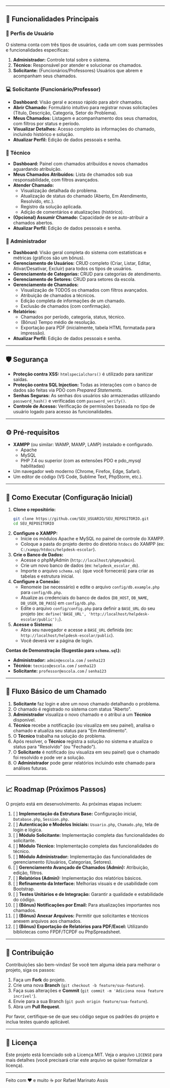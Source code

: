 
---

## 🔑 Funcionalidades Principais

### 👤 Perfis de Usuário

O sistema conta com três tipos de usuários, cada um com suas permissões e funcionalidades específicas:

1.  **Administrador:** Controle total sobre o sistema.
2.  **Técnico:** Responsável por atender e solucionar os chamados.
3.  **Solicitante:** (Funcionários/Professores) Usuários que abrem e acompanham seus chamados.

### 💻 Solicitante (Funcionário/Professor)

*   **Dashboard:** Visão geral e acesso rápido para abrir chamados.
*   **Abrir Chamado:** Formulário intuitivo para registrar novas solicitações (Título, Descrição, Categoria, Setor do Problema).
*   **Meus Chamados:** Listagem e acompanhamento dos seus chamados, com filtros por status e período.
*   **Visualizar Detalhes:** Acesso completo às informações do chamado, incluindo histórico e solução.
*   **Atualizar Perfil:** Edição de dados pessoais e senha.

### 🔧 Técnico

*   **Dashboard:** Painel com chamados atribuídos e novos chamados aguardando atribuição.
*   **Meus Chamados Atribuídos:** Lista de chamados sob sua responsabilidade, com filtros avançados.
*   **Atender Chamado:**
    *   Visualização detalhada do problema.
    *   Atualização de status do chamado (Aberto, Em Atendimento, Resolvido, etc.).
    *   Registro da solução aplicada.
    *   Adição de comentários e atualizações (histórico).
*   **(Opcional) Assumir Chamado:** Capacidade de se auto-atribuir a chamados abertos.
*   **Atualizar Perfil:** Edição de dados pessoais e senha.

### 👑 Administrador

*   **Dashboard:** Visão geral completa do sistema com estatísticas e métricas (gráficos são um bônus).
*   **Gerenciamento de Usuários:** CRUD completo (Criar, Listar, Editar, Ativar/Desativar, Excluir) para todos os tipos de usuários.
*   **Gerenciamento de Categorias:** CRUD para categorias de atendimento.
*   **Gerenciamento de Setores:** CRUD para setores da escola.
*   **Gerenciamento de Chamados:**
    *   Visualização de TODOS os chamados com filtros avançados.
    *   Atribuição de chamados a técnicos.
    *   Edição completa de informações de um chamado.
    *   Exclusão de chamados (com confirmação).
*   **Relatórios:**
    *   Chamados por período, categoria, status, técnico.
    *   (Bônus) Tempo médio de resolução.
    *   Exportação para PDF (inicialmente, tabela HTML formatada para impressão).
*   **Atualizar Perfil:** Edição de dados pessoais e senha.

---

## 🛡️ Segurança

*   **Proteção contra XSS:** `htmlspecialchars()` é utilizado para sanitizar saídas.
*   **Proteção contra SQL Injection:** Todas as interações com o banco de dados são feitas via PDO com *Prepared Statements*.
*   **Senhas Seguras:** As senhas dos usuários são armazenadas utilizando `password_hash()` e verificadas com `password_verify()`.
*   **Controle de Acesso:** Verificação de permissões baseada no tipo de usuário logado para acesso às funcionalidades.

---

## ⚙️ Pré-requisitos

*   **XAMPP** (ou similar: WAMP, MAMP, LAMP) instalado e configurado.
    *   Apache
    *   MySQL
    *   PHP 7.4 ou superior (com as extensões PDO e pdo_mysql habilitadas)
*   Um navegador web moderno (Chrome, Firefox, Edge, Safari).
*   Um editor de código (VS Code, Sublime Text, PhpStorm, etc.).

---

## 🚀 Como Executar (Configuração Inicial)

1.  **Clone o repositório:**
    ```bash
    git clone https://github.com/SEU_USUARIO/SEU_REPOSITORIO.git
    cd SEU_REPOSITORIO
    ```
2.  **Configure o XAMPP:**
    *   Inicie os módulos Apache e MySQL no painel de controle do XAMPP.
    *   Coloque a pasta do projeto dentro do diretório `htdocs` do XAMPP (ex: `C:/xampp/htdocs/helpdesk-escolar`).
3.  **Crie o Banco de Dados:**
    *   Acesse o phpMyAdmin (`http://localhost/phpmyadmin`).
    *   Crie um novo banco de dados (ex: `helpdesk_escolar_db`).
    *   Importe o arquivo `schema.sql` (que você fornecerá) para criar as tabelas e estrutura inicial.
4.  **Configure a Conexão:**
    *   Renomeie (se necessário) e edite o arquivo `config/db.example.php` para `config/db.php`.
    *   Atualize as credenciais do banco de dados (`DB_HOST`, `DB_NAME`, `DB_USER`, `DB_PASS`) em `config/db.php`.
    *   Edite o arquivo `config/config.php` para definir a `BASE_URL` do seu projeto (ex: `define('BASE_URL', 'http://localhost/helpdesk-escolar/public');`).
5.  **Acesse o Sistema:**
    *   Abra seu navegador e acesse a `BASE_URL` definida (ex: `http://localhost/helpdesk-escolar/public`).
    *   Você deverá ver a página de login.

**Contas de Demonstração (Sugestão para `schema.sql`):**
*   **Administrador:** `admin@escola.com` / `senha123`
*   **Técnico:** `tecnico@escola.com` / `senha123`
*   **Solicitante:** `professor@escola.com` / `senha123`

---

## 🌊 Fluxo Básico de um Chamado

1.  **Solicitante** faz login e abre um novo chamado detalhando o problema.
2.  O chamado é registrado no sistema com status "Aberto".
3.  **Administrador** visualiza o novo chamado e o atribui a um **Técnico** disponível.
4.  **Técnico** recebe a notificação (ou visualiza em seu painel), analisa o chamado e atualiza seu status para "Em Atendimento".
5.  O **Técnico** trabalha na solução do problema.
6.  Após resolver, o **Técnico** registra a solução no sistema e atualiza o status para "Resolvido" (ou "Fechado").
7.  O **Solicitante** é notificado (ou visualiza em seu painel) que o chamado foi resolvido e pode ver a solução.
8.  O **Administrador** pode gerar relatórios incluindo este chamado para análises futuras.

---

## 📈 Roadmap (Próximos Passos)

O projeto está em desenvolvimento. As próximas etapas incluem:

1.  [ ] **Implementação da Estrutura Base:** Configuração inicial, `Database.php`, `Session.php`.
2.  [ ] **Autenticação e Modelos Iniciais:** `Usuario.php`, `Chamado.php`, tela de login e lógica.
3.  [ ] **Módulo Solicitante:** Implementação completa das funcionalidades do solicitante.
4.  [ ] **Módulo Técnico:** Implementação completa das funcionalidades do técnico.
5.  [ ] **Módulo Administrador:** Implementação das funcionalidades de gerenciamento (Usuários, Categorias, Setores).
6.  [ ] **Gerenciamento Avançado de Chamados (Admin):** Atribuição, edição, filtros.
7.  [ ] **Relatórios (Admin):** Implementação dos relatórios básicos.
8.  [ ] **Refinamento da Interface:** Melhorias visuais e de usabilidade com Bootstrap.
9.  [ ] **Testes Unitários e de Integração:** Garantir a qualidade e estabilidade do código.
10. [ ] **(Bônus) Notificações por Email:** Para atualizações importantes nos chamados.
11. [ ] **(Bônus) Anexar Arquivos:** Permitir que solicitantes e técnicos anexem arquivos aos chamados.
12. [ ] **(Bônus) Exportação de Relatórios para PDF/Excel:** Utilizando bibliotecas como FPDF/TCPDF ou PhpSpreadsheet.

---

## 🤝 Contribuição

Contribuições são bem-vindas! Se você tem alguma ideia para melhorar o projeto, siga os passos:

1.  Faça um **Fork** do projeto.
2.  Crie uma nova **Branch** (`git checkout -b feature/sua-feature`).
3.  Faça suas alterações e **Commit** (`git commit -m 'Adiciona nova feature incrível'`).
4.  Envie para a sua Branch (`git push origin feature/sua-feature`).
5.  Abra um **Pull Request**.

Por favor, certifique-se de que seu código segue os padrões do projeto e inclua testes quando aplicável.

---

## 📝 Licença

Este projeto está licenciado sob a Licença MIT. Veja o arquivo `LICENSE` para mais detalhes (você precisará criar este arquivo se quiser formalizar a licença).

---

Feito com ❤️ e muito ☕ por Rafael Marinato Assis
